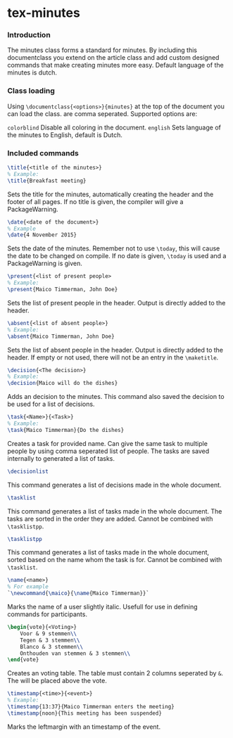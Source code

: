 # tex-minutes
### Introduction
The minutes class forms a standard for minutes. By including this documentclass
you extend on the article class and add custom designed commands that make
creating minutes more easy. Default language of the minutes is dutch.

### Class loading
Using `\documentclass{<options>}{minutes}` at the top of the document you can
load the class. <options> are comma seperated. Supported options are:

`colorblind` Disable all coloring in the document.
`english` Sets language of the minutes to English, default is Dutch.

### Included commands

```latex
\title{<title of the minutes>}
% Example:
\title{Breakfast meeting}
```
Sets the title for the minutes, automatically creating the header and the footer of all pages. If no title is given, the compiler will give a PackageWarning.

```latex
\date{<date of the document>}
% Example
\date{4 November 2015}
```
Sets the date of the minutes. Remember not to use `\today`, this will cause the date to be changed on compile. If no date is given, `\today` is used and a PackageWarning is given.

```latex
\present{<list of present people>
% Example:
\present{Maico Timmerman, John Doe}
```
Sets the list of present people in the header. Output is directly added to the header.

```latex
\absent{<list of absent people>}
% Example:
\absent{Maico Timmerman, John Doe}
```
Sets the list of absent people in the header. Output is directly added to the header. If empty or not used, there will not be an entry in the `\maketitle`.

```latex
\decision{<The decision>}
% Example:
\decision{Maico will do the dishes}
```
Adds an decision to the minutes. This command also saved the decision to be used for a list of decisions.

```latex
\task{<Name>}{<Task>}
% Example:
\task{Maico Timmerman}{Do the dishes}
```
Creates a task for provided name. Can give the same task to multiple people by using comma seperated list of people. The tasks are saved internally to generated a list of tasks.

```latex
\decisionlist
```
This command generates a list of decisions made in the whole document.

```latex
\tasklist
```
This command generates a list of tasks made in the whole document. The tasks are sorted in the order they are added. Cannot be combined with `\tasklistpp`.

```latex
\tasklistpp
```
This command generates a list of tasks made in the whole document, sorted based on the name whom the task is for. Cannot be combined with `\tasklist`.

```latex
\name{<name>}
% For example
`\newcommand{\maico}{\name{Maico Timmerman}}`
```
Marks the name of a user slightly italic. Usefull for use in defining commands
for participants.

```latex
\begin{vote}{<Voting>}
    Voor & 9 stemmen\\
    Tegen & 3 stemmen\\
    Blanco & 3 stemmen\\
    Onthouden van stemmen & 3 stemmen\\
\end{vote}
```
Creates an voting table. The table must contain 2 columns seperated by `&`. The
<Voting> will be placed above the vote.

```latex
\timestamp{<time>}{<event>}
% Example:
\timestamp{13:37}{Maico Timmerman enters the meeting}
\timestamp{noon}{This meeting has been suspended}
```
Marks the leftmargin with an timestamp of the event.
